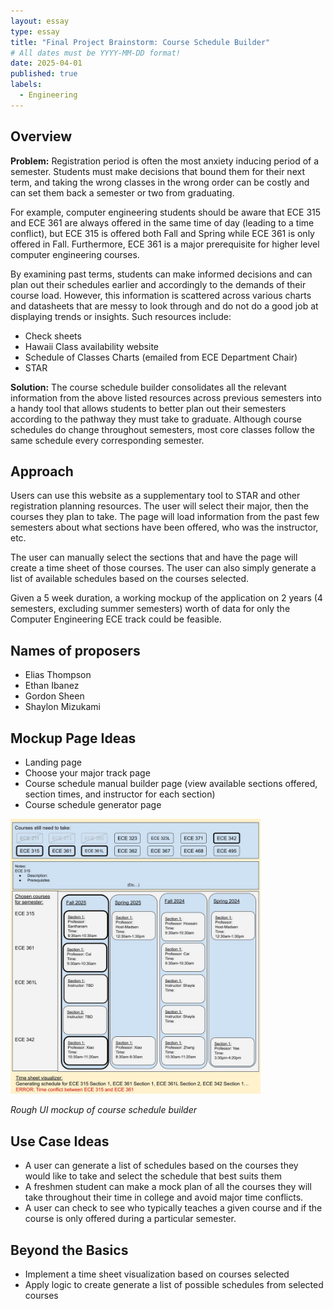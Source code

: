 ```yaml
---
layout: essay
type: essay
title: "Final Project Brainstorm: Course Schedule Builder"
# All dates must be YYYY-MM-DD format!
date: 2025-04-01
published: true
labels:
  - Engineering
---
```


## Overview
**Problem:** Registration period is often the most anxiety inducing period of a semester. Students must make decisions that bound them for their next term, and taking the wrong classes in the wrong order can be costly and can set them back a semester or two from graduating. 

For example, computer engineering students should be aware that ECE 315 and ECE 361 are always offered in the same time of day (leading to a time conflict), but ECE 315 is offered both Fall and Spring while ECE 361 is only offered in Fall. Furthermore, ECE 361 is a major prerequisite for higher level computer engineering courses.

By examining past terms, students can make informed decisions and can plan out their schedules earlier and accordingly to the demands of their course load. However, this information is scattered across various charts and datasheets that are messy to look through and do not do a good job at displaying trends or insights. Such resources include:
- Check sheets
- Hawaii Class availability website
- Schedule of Classes Charts (emailed from ECE Department Chair)
- STAR

**Solution:** The course schedule builder consolidates all the relevant information from the above listed resources across previous semesters into a handy tool that allows students to better plan out their semesters according to the pathway they must take to graduate. Although course schedules do change throughout semesters, most core classes follow the same schedule every corresponding semester.

## Approach
Users can use this website as a supplementary tool to STAR and other registration planning resources. The user will select their major, then the courses they plan to take. The page will load information from the past few semesters about what sections have been offered, who was the instructor, etc.

The user can manually select the sections that and have the page will create a time sheet of those courses. The user can also simply generate a list of available schedules based on the courses selected.

Given a 5 week duration, a working mockup of the application on 2 years (4 semesters, excluding summer semesters) worth of data for only the Computer Engineering ECE track could be feasible.

## Names of proposers

- Elias Thompson
- Ethan Ibanez
- Gordon Sheen
- Shaylon Mizukami

## Mockup Page Ideas

- Landing page
- Choose your major track page
- Course schedule manual builder page (view available sections offered, section times, and instructor for each section)
- Course schedule generator page

<img width="400px" src="../img/course_schedule_builder_mock_layout.jpg">

*Rough UI mockup of course schedule builder*

## Use Case Ideas
- A user can generate a list of schedules based on the courses they would like to take and select the schedule that best suits them
- A freshmen student can make a mock plan of all the courses they will take throughout their time in college and avoid major time conflicts.
- A user can check to see who typically teaches a given course and if the course is only offered during a particular semester.

## Beyond the Basics
- Implement a time sheet visualization based on courses selected
- Apply logic to create generate a list of possible schedules from selected courses

